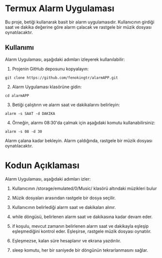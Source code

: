 # Termux Alarm Uygulaması
Bu proje,  betiği kullanarak basit bir alarm uygulamasıdır. Kullanıcının girdiği saat ve dakika değerine göre alarm çalacak ve rastgele bir müzik dosyası oynatılacaktır.

## Kullanımı
 Alarm Uygulaması, aşağıdaki adımları izleyerek kullanılabilir:

1. Projenin GitHub deposunu kopyalayın:
```
git clone https://github.com/fenokingtr/alarmAPP.git
```
 
2. Alarm Uygulaması klasörüne gidin:
```console
cd alarmAPP
```
3. Betiği çalıştırın ve alarm saat ve dakikalarını belirleyin:
```
alarm -s SAAT -d DAKIKA
```
4. Örneğin, alarmı 08:30'da çalmak için aşağıdaki komutu kullanabilirsiniz:
```
alarm -s 08 -d 30
```
Alarm çalana kadar bekleyin. Alarm çaldığında, rastgele bir müzik dosyası oynatılacaktır.
# Kodun Açıklaması
 Alarm Uygulaması, aşağıdaki adımları izler:

1. Kullanıcının /storage/emulated/0/Music/ klasörü altındaki müzikleri bulur

2. Müzik dosyaları arasından rastgele bir dosya seçilir.

3. Kullanıcının belirlediği alarm saat ve dakikaları alınır.

4. while döngüsü, belirlenen alarm saat ve dakikasına kadar devam eder.

5. if koşulu, mevcut zamanın belirlenen alarm saat ve dakikayla eşleşip eşleşmediğini kontrol eder. Eşleşirse, rastgele müzik dosyası oynatılır.

6. Eşleşmezse, kalan süre hesaplanır ve ekrana yazdırılır.

7. sleep komutu, her bir saniyede bir döngünün tekrarlanmasını sağlar.

